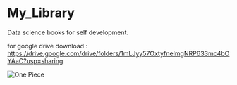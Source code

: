 # My_Library

Data science books for self development.

for google drive download : https://drive.google.com/drive/folders/1mLJyy57OxtyfneImgNRP633mc4bOYAaC?usp=sharing

![One Piece](https://preview.redd.it/spoilers-manga-1073-theory-about-the-one-piece-planet-v0-31dcbp9rasfa1.png?width=1920&format=png&auto=webp&s=3e7c52c5d952a868be9eb9f65a5a27bdea5e656d)
